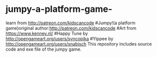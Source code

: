# jumpy-a-platform-game-
learn from http://patreon.com/kidscancode
#Jumpy!(a platform game)original author:http://patreon.com/kidscancode
#Art from https://www.kenney.nl/
#Happy Tune by http://opengameart.org/users/syncopika
#Yippee by http://opengameart.org/users/snabisch
This repository includes source code and exe file of the jumpy game.
